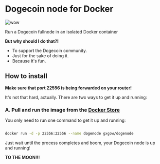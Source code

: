 # Dogecoin node for Docker

![wow](https://upload.wikimedia.org/wikipedia/en/d/d0/Dogecoin_Logo.png)

Run a Dogecoin fullnode in an isolated Docker container

**But why should I do that?!**

* To support the Dogecoin community.
* Just for the sake of doing it.
* Because it's fun.

## How to install

**Make sure that port 22556 is being forwarded on your router!**

It's not that hard, actually. There are two ways to get it up and running:

### A. Pull and run the image from the [Docker Store](https://hub.docker.com/r/iskrudo/dogenode)

You only need to run one command to get it up and running:

```bash

docker run -d -p 22556:22556 --name dogenode gxgow/dogenode

```

Just wait until the process completes and boom, your Dogecoin node is up and running!

**TO THE MOON!!!**
